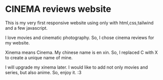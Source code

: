 # CINEMA reviews website

This is my very first responsive website using only with html,css,tailwind and a few javascript.

I love movies and cinematic photography. So, I chose cinema reviews for my website.

Xinema means Cinema. My chinese name is en xin. So, I replaced C with X to create a unique name of mine.

I will upgrade my xinema later.
I would like to add not only movies and series, but also anime.
 So, enjoy it. :3